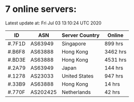 # 7 online servers:

Latest update at: Fri Jul 03 13:10:24 UTC 2020

| ID | ASN | Server Country | Online |
| -- | --- | -------------- | ------ |
| #.7F1D | AS63949 | Singapore | 899 hrs |
| #.B6F8 | AS63888 | Hong Kong | 3462 hrs |
| #.BD3E | AS63888 | Hong Kong | 4531 hrs |
| #.2A79 | AS63949 | Japan | 144 hrs |
| #.1278 | AS23033 | United States | 947 hrs |
| #.33B9 | AS63888 | Hong Kong | 14 hrs |
| #.770F | AS202425 | Netherlands | 42 hrs |

